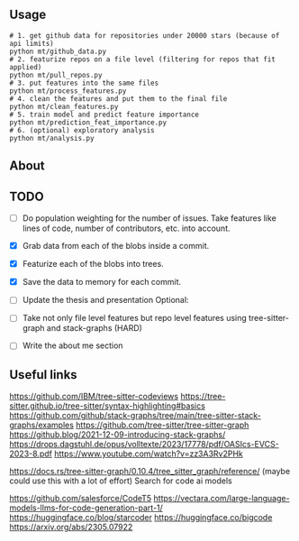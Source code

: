 <!--- TODO: finish the usage section -->
## Usage
```
# 1. get github data for repositories under 20000 stars (because of api limits)
python mt/github_data.py
# 2. featurize repos on a file level (filtering for repos that fit applied)
python mt/pull_repos.py
# 3. put features into the same files
python mt/process_features.py
# 4. clean the features and put them to the final file
python mt/clean_features.py
# 5. train model and predict feature importance
python mt/prediction_feat_importance.py
# 6. (optional) exploratory analysis
python mt/analysis.py
```

## About


## TODO
- [ ] Do population weighting for the number of issues. Take features like lines of code, number of contributors, etc. into account.
- [X] Grab data from each of the blobs inside a commit.
- [X] Featurize each of the blobs into trees.
- [X] Save the data to memory for each commit.
- [ ] Update the thesis and presentation
Optional:
- [ ] Take not only file level features but repo level features using tree-sitter-graph and stack-graphs (HARD)
- [ ] Write the about me section



## Useful links
https://github.com/IBM/tree-sitter-codeviews
https://tree-sitter.github.io/tree-sitter/syntax-highlighting#basics
https://github.com/github/stack-graphs/tree/main/tree-sitter-stack-graphs/examples
https://github.com/tree-sitter/tree-sitter-graph
https://github.blog/2021-12-09-introducing-stack-graphs/
https://drops.dagstuhl.de/opus/volltexte/2023/17778/pdf/OASIcs-EVCS-2023-8.pdf
https://www.youtube.com/watch?v=zz3A3Rv2PHk

https://docs.rs/tree-sitter-graph/0.10.4/tree_sitter_graph/reference/ (maybe could use this with a lot of effort)
Search for code ai models

https://github.com/salesforce/CodeT5
https://vectara.com/large-language-models-llms-for-code-generation-part-1/
https://huggingface.co/blog/starcoder
https://huggingface.co/bigcode
https://arxiv.org/abs/2305.07922

